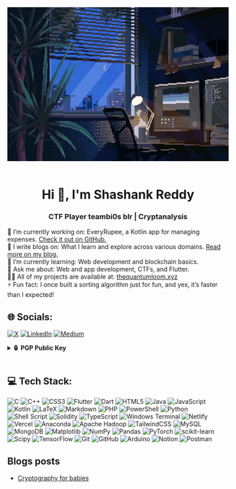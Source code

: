 <img src="welcome.gif" width="900" height="350" >
<br><br>

<h1 align="center">Hi 👋, I'm Shashank Reddy</h1>
<h3 align="center">CTF Player teambi0s blr | Cryptanalysis</h3>

🔭 I’m currently working on: EveryRupee, a Kotlin app for managing expenses. [Check it out on GitHub.](https://github.com/shashank-amireddy/myWeather) <br> 📝 I write blogs on: What I learn and explore across various domains. [Read more on my blog.](https://quantumloom.medium.com/)<br> 🌱 I’m currently learning: Web development and blockchain basics.<br> 💬 Ask me about: Web and app development, CTFs, and Flutter.<br> 👨‍💻 All of my projects are available at: [thequantumloom.xyz](https://www.thequantumloom.xyz/)<br> ⚡ Fun fact: I once built a sorting algorithm just for fun, and yes, it’s faster than I expected!

## 🌐 Socials:
[![X](https://img.shields.io/badge/X-black.svg?logo=X&logoColor=white)](https://x.com/Shanksreddy)  [![LinkedIn](https://img.shields.io/badge/LinkedIn-%230077B5.svg?logo=linkedin&logoColor=white)](https://linkedin.com/in/shashank-amireddy) [![Medium](https://img.shields.io/badge/Medium-12100E?logo=medium&logoColor=white)](https://medium.com/@quantumloom)


<details>
  <summary><b>🔒&nbsp;&nbsp;PGP&nbsp;Public&nbsp;Key</b></summary>
  <br/>

```
-----BEGIN PGP PUBLIC KEY BLOCK-----

mQINBGbxUFMBEADTWIUXWgRL8j/Wwb5Xzy0MLSNLpNgi631m8bClT1Btc9qJtq6t
+Q9VCSRQ1nMilF2DOLaW4cKxkFnLct+WkOpN2PTuTFjsZzPaCAuwkwgYsYCcI5DS
TLoosJpTHPVE1XtM4QxYJKx+lQRvIz53dWJvOrMHLv03anSzppr7kcC1jjzSyJOo
KQ5WSoUuRXWpVXqWfl/TAWqX5UrcKnXAeVK6V1PFlOHBcWXdZ3zwPRCeJsASvJzD
9CsTvrFgkzqRut7J3tLFs31vrHv4a6W1X5yQ0lyRxu9ldUc+72N0es34vVc01LR9
rYM+p4mPnNfIcU/uthtSR1JyrAM4Qenom19p1w/1X+sayDyFSwKrPCbvarEQPvbg
YbVfsHs860dG0RakC4vqN0pDCcHssMuiUBif2ryCoyJh0dWPBhLwTgtPb98SKtEA
uxoODkx3/VOAAYpqosJ2PZBrLqx3a0kYi6KutfPoLhHz0QZg80IuO8GoVQKwYeP8
BNmvvB1m2EwqrIXKLy0mQqG1eOI5WBB4pI96LJkJE3D3fsTeQIQ1dwuc3C96vNbb
Hz4b1EKt2/M0YKDdmcWtABpHsVG/xWM9f+lLK6chIQX8JLSisIO8pHF5A44839Ey
WFD1DXcT49XCiNGPl30X0NOIwysE9Tcnn6jW0XUi2oFARtQqrZE2jSE2NwARAQAB
tDFTaGFzaGFuayBBbWlyZWRkeSA8YW1pcmVkZHkuc2hhc2hhbmszMUBnbWFpbC5j
b20+iQJRBBMBCAA7FiEEZJxHYLeaNOc7ajtAPR3DpIzEcu4FAmbxUFMCGwMFCwkI
BwICIgIGFQoJCAsCBBYCAwECHgcCF4AACgkQPR3DpIzEcu5zGw//WntcI1E8YFIa
kNvkkxqqsooWHFjD8BZk6xV27PQMJA8m0Uec4mIjRYqhwg/oOP68s12deGQOFFSl
NVhrQo0nBumB5acLbkxET/O53MaDPit6OXqqcAgq2XzRpduNJ8MMBacxQrEtqBf8
u3EiHmCqOS73AtvyC0QUK7OX3jsiZeEDgP3gtB7umJhPbgyNN1+Yxg1pkIo+abO8
msy3RR+AAlppKBSQQBSlyR4vDtabjGtDPDsrWUiopIuCWTSYeik27OzumOP8kkZq
PQYpCAnCqIBnIa8OHYTkYEpaI3NNlErVTF19fSU6hiDjuY+jD6eRMlcN0feiFfZR
9Sxc3refgZ2MXVt2FjDo1Nyi6CGZbsh3qt9a24wa9g2mA1O8/g5u3dnEpWRz/JYj
Jc40UMnsf+tRXUXPpv297oi5qv9tTlXhQjCq569zR/vL4ibaHi/LWpRj1wwUBtsh
G9e9qK0kF1Si0fIhay3fT7i4vAz6sE/OFFUKBlobmHolAt4id6ype/+4k3JMjeDP
Cp6mLeZxXAhxvNgWX4VK49g5rQ/q4tNKmb/UQUbuDiuIJJvKoitQ8Y9QOM3VYlwL
rMsme8BMWwBdEJjFODdxy/+vlZ296wtNp9PZXd0lHFBiSY8lnOeQ1vdA/znIRMEG
YyMj1zdcjdWwVo9uTpD0Cc/VwLnxYd65Ag0EZvFQUwEQANlOo817jAXzYyS4NIGe
hVPF8gv8K0XAq1u1YvPIK5Nyz+BGqdA8i2jUZu8aGuVBuLNBCkA6C48NHmBj0mtP
ZZRylvx70GiUdtjjn0/vHFF3jFc0HrrKttoHEGYVkuZsJrtjRrnFNy33EXGJ+G13
AUbx1UR2Dkv3R2vzispscXj27h8irFIIGNXMe/EUtOLM/EWved2TsBh+Id2i++dZ
dnHW+z72lyuo2PPBZ69I+IVb8dla1CnkMD8QN3T/uAIMSlnHk+uA3/o2FqDXae8g
RWWrbwZQXQ7F+jAPNuo2yYo+JyCbUuDm5/4m0vGKKE4ewlwPbcwHzAau7pr9/d6y
jzOWEQ8Hsn7vpe1cNKjQfL8AW7zkfm4HCQl1220guxBN7PN6Psc7n0yB1rwU90rN
TwQgQASS25a6cm8GIqMMlvAhYiQXz0iLFicEbhQzXz4mTbcUefmBqNrvTo+aZQdU
nt2dPe8XE4txGIb6eX7UrIrjUKs1eIYp+EjSsTW0LR+JP28mgaGTJZnUlYqaPKMz
E1vW2fyMJmmzLqcEph+KgF6R6jKO56f0NC2nu2Ul9jp9DKW/aOQFGOZICIsIKxNu
bLx/Z1iYl1cIHD8tgLE/2FcftMg9pFmzjaUQhKOSkasto1ESaGSklv10v4xW6swZ
kAP2vBzhLo7Qnutg+HMZjPNdABEBAAGJAjYEGAEIACAWIQRknEdgt5o05ztqO0A9
HcOkjMRy7gUCZvFQUwIbDAAKCRA9HcOkjMRy7qUgD/41ki+G8ToNANPx7VytjbPi
HNizSnt19BQOVCDpRS0YbpbfLuw1J1lxp7Fz+ujNGmcL7wKS3gHxMll2o58LkoLQ
X8MVDqObSG4KwkfKXfxo7xzljSvGUFBZptUxea+giJhHgEpWCo0Fd+DgxmTMviR1
Q4xGZYSke7ryjtp4JsggRcpJRSU4fHJfJmQsJNjLKllgFeVmbTPbPTKo8MwyHDNY
rEWdQ6VimsPJ/9SUCL/AIEu8Tg6QWfKpmuYHr01grvXw/wD7oFvGkX+XmRk5K8yq
vztCVve+EhalSeRM1sJTL+YNpEF6WEi696TZRoH3kVxSX5WiwcDPCdpkmzSi+mL3
p2rgrcUBZGTv3n5fA5sY+h5K68QWQgZKRB0zx+vXtIqW0bTdGzsHjUCt37aOPBkL
B6PIb68GAd7LiHwoIJOFn4SvrfbL1BcAHlH37hQHX1gqnO6C7h1arZLnQeBKTq4V
91JQ40euKoBE0f+bYAFCQDtPucIQx7awe+w7idMXWygO4EUUkgjNx/KJlyVo5+JV
c7R4dHC+/1K3pVBQgIjPtSEQGxNb6e+eWqKCVTN1LH/Eb153C/Kjir+HvSHDQpXJ
Fi19vbDbmTw6v3+b6n2afH0bJGWmscmP7RYJiefbnOL6ZytR79RC1Dju6wTyZI1a
Jh5Ka9yZPrRSz/pcGbEaAw==
=J+4I
-----END PGP PUBLIC KEY BLOCK-----

```
</details>

<br>

## 💻 Tech Stack:
![C](https://img.shields.io/badge/c-%2300599C.svg?style=for-the-badge&logo=c&logoColor=white) ![C++](https://img.shields.io/badge/c++-%2300599C.svg?style=for-the-badge&logo=c%2B%2B&logoColor=white) ![CSS3](https://img.shields.io/badge/css3-%231572B6.svg?style=for-the-badge&logo=css3&logoColor=white) ![Flutter](https://img.shields.io/badge/Flutter-02569B?style=for-the-badge&logo=flutter&logoColor=fff) ![Dart](https://img.shields.io/badge/dart-%230175C2.svg?style=for-the-badge&logo=dart&logoColor=white) ![HTML5](https://img.shields.io/badge/html5-%23E34F26.svg?style=for-the-badge&logo=html5&logoColor=white) ![Java](https://img.shields.io/badge/java-%23ED8B00.svg?style=for-the-badge&logo=openjdk&logoColor=white) ![JavaScript](https://img.shields.io/badge/javascript-%23323330.svg?style=for-the-badge&logo=javascript&logoColor=%23F7DF1E) ![Kotlin](https://img.shields.io/badge/kotlin-%237F52FF.svg?style=for-the-badge&logo=kotlin&logoColor=white) ![LaTeX](https://img.shields.io/badge/latex-%23008080.svg?style=for-the-badge&logo=latex&logoColor=white) ![Markdown](https://img.shields.io/badge/markdown-%23000000.svg?style=for-the-badge&logo=markdown&logoColor=white) ![PHP](https://img.shields.io/badge/php-%23777BB4.svg?style=for-the-badge&logo=php&logoColor=white) ![PowerShell](https://img.shields.io/badge/PowerShell-%235391FE.svg?style=for-the-badge&logo=powershell&logoColor=white) ![Python](https://img.shields.io/badge/python-3670A0?style=for-the-badge&logo=python&logoColor=ffdd54) ![Shell Script](https://img.shields.io/badge/shell_script-%23121011.svg?style=for-the-badge&logo=gnu-bash&logoColor=white) ![Solidity](https://img.shields.io/badge/Solidity-%23363636.svg?style=for-the-badge&logo=solidity&logoColor=white) ![TypeScript](https://img.shields.io/badge/typescript-%23007ACC.svg?style=for-the-badge&logo=typescript&logoColor=white) ![Windows Terminal](https://img.shields.io/badge/Windows%20Terminal-%234D4D4D.svg?style=for-the-badge&logo=windows-terminal&logoColor=white) ![Netlify](https://img.shields.io/badge/netlify-%23000000.svg?style=for-the-badge&logo=netlify&logoColor=#00C7B7) ![Vercel](https://img.shields.io/badge/vercel-%23000000.svg?style=for-the-badge&logo=vercel&logoColor=white) ![Anaconda](https://img.shields.io/badge/Anaconda-%2344A833.svg?style=for-the-badge&logo=anaconda&logoColor=white) ![Apache Hadoop](https://img.shields.io/badge/Apache%20Hadoop-66CCFF?style=for-the-badge&logo=apachehadoop&logoColor=black) ![TailwindCSS](https://img.shields.io/badge/tailwindcss-%2338B2AC.svg?style=for-the-badge&logo=tailwind-css&logoColor=white) ![MySQL](https://img.shields.io/badge/mysql-4479A1.svg?style=for-the-badge&logo=mysql&logoColor=white) ![MongoDB](https://img.shields.io/badge/MongoDB-%234ea94b.svg?style=for-the-badge&logo=mongodb&logoColor=white) ![Matplotlib](https://img.shields.io/badge/Matplotlib-%23ffffff.svg?style=for-the-badge&logo=Matplotlib&logoColor=black) ![NumPy](https://img.shields.io/badge/numpy-%23013243.svg?style=for-the-badge&logo=numpy&logoColor=white) ![Pandas](https://img.shields.io/badge/pandas-%23150458.svg?style=for-the-badge&logo=pandas&logoColor=white) ![PyTorch](https://img.shields.io/badge/PyTorch-%23EE4C2C.svg?style=for-the-badge&logo=PyTorch&logoColor=white) ![scikit-learn](https://img.shields.io/badge/scikit--learn-%23F7931E.svg?style=for-the-badge&logo=scikit-learn&logoColor=white) ![Scipy](https://img.shields.io/badge/SciPy-%230C55A5.svg?style=for-the-badge&logo=scipy&logoColor=%white) ![TensorFlow](https://img.shields.io/badge/TensorFlow-%23FF6F00.svg?style=for-the-badge&logo=TensorFlow&logoColor=white) ![Git](https://img.shields.io/badge/git-%23F05033.svg?style=for-the-badge&logo=git&logoColor=white) ![GitHub](https://img.shields.io/badge/github-%23121011.svg?style=for-the-badge&logo=github&logoColor=white) ![Arduino](https://img.shields.io/badge/-Arduino-00979D?style=for-the-badge&logo=Arduino&logoColor=white) ![Notion](https://img.shields.io/badge/Notion-%23000000.svg?style=for-the-badge&logo=notion&logoColor=white) ![Postman](https://img.shields.io/badge/Postman-FF6C37?style=for-the-badge&logo=postman&logoColor=white)


##  Blogs posts
<!-- BLOG-POST-LIST:START -->
- [Cryptography for babies](https://quantumloom.medium.com/cryptography-for-babies-e87b51c2dbd3?source=rss-3ec706d382b6------2)
<!-- BLOG-POST-LIST:END -->





